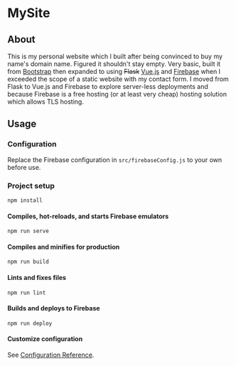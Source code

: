 # MySite

## About

This is my personal website which I built after being convinced to buy my
name's domain name. Figured it shouldn't stay empty. Very basic, built it from
[Bootstrap](http://getbootstrap.com/) then expanded to using ~~Flask~~ [Vue.js](https://vuejs.org/) and
[Firebase](https://firebase.google.com/) when I exceeded the scope of a static website
with my contact form. I moved from Flask to Vue.js and Firebase to explore
server-less deployments and because Firebase is a free hosting (or at least very cheap)
hosting solution which allows TLS hosting.

## Usage

### Configuration

Replace the Firebase configuration in `src/firebaseConfig.js` to your own
before use.

### Project setup

```
npm install
```

#### Compiles, hot-reloads, and starts Firebase emulators

```
npm run serve
```

#### Compiles and minifies for production

```
npm run build
```

#### Lints and fixes files

```
npm run lint
```

#### Builds and deploys to Firebase

```
npm run deploy
```

#### Customize configuration

See [Configuration Reference](https://cli.vuejs.org/config/).
